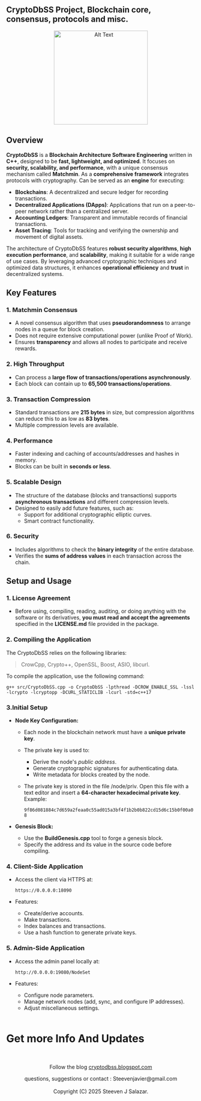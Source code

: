 ## CryptoDbSS Project, Blockchain core, consensus, protocols and misc.
<p align="center">
  <img src="https://github.com/Steeven512/CryptoDbSS/blob/main/CryptoDbSSLogo.png" alt="Alt Text" width="250" height="250">
</p>


## Overview

**CryptoDbSS** is a **Blockchain Architecture Software Engineering** written in **C++**, designed to be **fast, lightweight, and optimized**. It focuses on **security, scalability, and performance**, with a unique consensus mechanism called **Matchmin**. As a **comprehensive framework**  integrates protocols with cryptography. Can be served as an **engine** for executing:

- **Blockchains**: A decentralized and secure ledger for recording transactions.
- **Decentralized Applications (DApps)**: Applications that run on a peer-to-peer network rather than a centralized server.
- **Accounting Ledgers**: Transparent and immutable records of financial transactions.
- **Asset Tracing**: Tools for tracking and verifying the ownership and movement of digital assets.

The architecture of CryptoDbSS features **robust security algorithms**, **high execution performance**, and **scalability**, making it suitable for a wide range of use cases. By leveraging advanced cryptographic techniques and optimized data structures, it enhances **operational efficiency** and **trust** in decentralized systems.


## Key Features

### 1. **Matchmin Consensus**
- A novel consensus algorithm that uses **pseudorandomness** to arrange nodes in a queue for block creation.
- Does not require extensive computational power (unlike Proof of Work).
- Ensures **transparency** and allows all nodes to participate and receive rewards.

### 2. **High Throughput**
- Can process a **large flow of transactions/operations asynchronously**.
- Each block can contain up to **65,500 transactions/operations**.

### 3. **Transaction Compression**
- Standard transactions are **215 bytes** in size, but compression algorithms can reduce this to as low as **83 bytes**.
- Multiple compression levels are available.

### 4. **Performance**
- Faster indexing and caching of accounts/addresses and hashes in memory.
- Blocks can be built in **seconds or less**.

### 5. **Scalable Design**
- The structure of the database (blocks and transactions) supports **asynchronous transactions** and different compression levels.
- Designed to easily add future features, such as:
  - Support for additional cryptographic elliptic curves.
  - Smart contract functionality.

### 6. **Security**
- Includes algorithms to check the **binary integrity** of the entire database.
- Verifies the **sums of address values** in each transaction across the chain.



## **Setup and Usage**

  ### **1. License Agreement**

  - Before using, compiling, reading, auditing, or doing anything with the software or its derivatives, **you must read and accept the agreements** specified in the **LICENSE.md** file provided in the package.

  ### **2. Compiling the Application**

  
  The CryptoDbSS relies on the following libraries:
  
  > CrowCpp, Crypto++, OpenSSL, Boost, ASIO, libcurl.

   To compile the application, use the following command:
   
   ``` g++ src/CryptoDbSS.cpp -o CryptoDbSS -lpthread -DCROW_ENABLE_SSL -lssl -lcrypto -lcryptopp -DCURL_STATICLIB -lcurl -std=c++17 ```
   

  ### **3.Initial Setup**

  - **Node Key Configuration:**

    - Each node in the blockchain network must have a **unique private key**.
    - The private key is used to:
      - Derive the node's *public address*.
      - Generate cryptographic signatures for authenticating data.
      - Write metadata for blocks created by the node.

    - The private key is stored in the file /node/priv. Open this file with a text editor and insert a **64-character           hexadecimal private key**. Example:

        ```9f86d081884c7d659a2feaa0c55ad015a3bf4f1b2b0b822cd15d6c15b0f00a08 ```

  - **Genesis Block:**
    
    - Use the **BuildGenesis.cpp** tool to forge a genesis block.
    - Specify the address and its value in the source code before compiling.
   


  ### **4. Client-Side Application**
  
  - Access the client via HTTPS at:

    ``` https://0.0.0.0:18090 ```
  
  - Features:
    
    - Create/derive accounts.
    - Make transactions.
    - Index balances and transactions.
    - Use a hash function to generate private keys.

### **5. Admin-Side Application**

 - Access the admin panel locally at:

   ```http://0.0.0.0:19080/NodeSet```

- Features:

  - Configure node parameters.
  - Manage network nodes (add, sync, and configure IP addresses).
  - Adjust miscellaneous settings.
    
  </br>
  


# Get more Info And Updates

  </br>
<p align="center">Follow the blog <a href="https://cryptodbss.blogspot.com" > cryptodbss.blogspot.com </a> </p>

<p align="center">questions, suggestions or contact : Steevenjavier@gmail.com
</br></br>
 Copyright (C) 2025 Steeven J Salazar.
</p>






